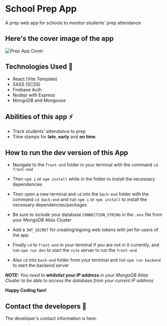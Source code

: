 # School Prep App
A prep web app for schools to monitor students' prep attendance

## Here's the cover image of the app
![Prep App Cover]("./front-end/src/assets/cover.png")

## Technologies Used 🔨
- React (Vite Template)
- SASS (SCSS)
- Firebase Auth
- Nodejs with Express
- MongoDB and Mongoose

## Abilities of this app ⚡
- Track students' attendance to prep
- Time stamps for **late**, **early** and **on time**.

## How to run the dev version of this App
- Navigate to the `front-end` folder in your terminal with the command ``cd front-end``
- Then `npm i` or  `npm install` while in the folder to install the necessary dependencies
- Then open a new terminal and `cd` into the `back-end` folder with the command `cd back-end` and run `npm i` or `npm install` to install the necessary dependencies/packages
- Be sure to include your database  `CONNECTION_STRING` in the `.env` file from your MongoDB Atlas Cluster
- Add a `JWT_SECRET` for creating/signing web tokens with jwt for users of the app

- Finally `cd` to `front-end` in your terminal if you are not in it currently, and run `npm run dev`  to start the `vite` server to run the `front-end`
- Also `cd` into `back-end` folder from your terminal and run `npm run backend` to start the backend server

 __*NOTE:*__ *You need to __whitelist your IP address__ in your MongoDB Atlas Cluster to be able to access the database from your current IP address*
 
 __Happy Coding fam!__

## Contact the developers 📧
The developer's contact information is here.
